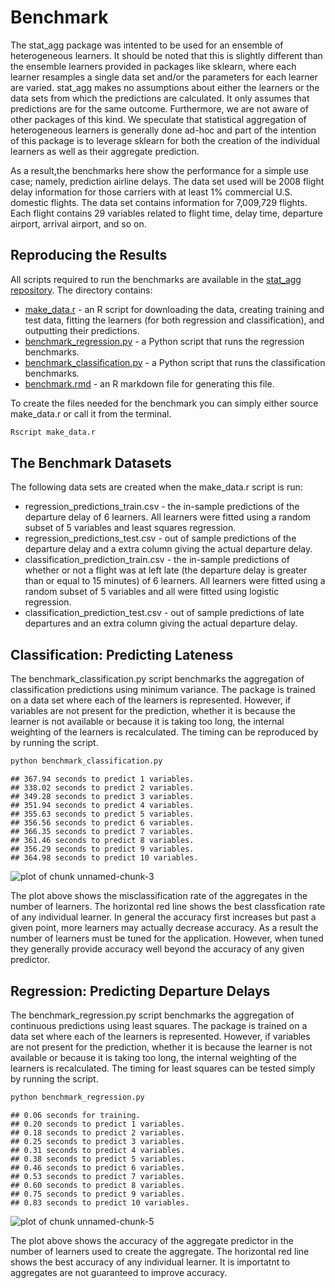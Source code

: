 
# Benchmark

The stat_agg package was intented to be used for an ensemble of 
heterogeneous learners. It should be noted that this is slightly different
than the ensemble learners provided in packages like sklearn, where each
learner resamples a single data set and/or the parameters for each learner are
varied. stat_agg makes no assumptions about either the learners or
the data sets from which the predictions are calculated. It only assumes
that predictions are for the same outcome. Furthermore, we are not aware
of other packages of this kind. We speculate that statistical 
aggregation of heterogeneous learners is generally done ad-hoc and part of the
intention of this package is to leverage sklearn for both the creation
of the individual learners as well as their aggregate prediction. 

As a result,the benchmarks here show the performance for a simple use case;
namely, prediction airline delays. The data set used will be 2008 flight delay 
information for those carriers with at least 1% commercial U.S. domestic flights.
The data set contains information for 7,009,729 flights. Each flight contains 
29 variables related to flight time, delay time, departure airport, arrival 
airport, and so on.

## Reproducing the Results

All scripts required to run the benchmarks are available in the [stat_agg
repository](https://github.com/kaneplusplus/stat_agg/tree/master/benchmarks). The directory contains:

- [make_data.r](https://github.com/kaneplusplus/stat_agg/blob/master/benchmarks/make_data.r) - an R script for downloading the data, creating training and
test data, fitting the learners (for both regression and classification),
and outputting their predictions.
- [benchmark_regression.py](https://github.com/kaneplusplus/stat_agg/blob/master/benchmarks/benchmark_regression.py) - a Python script that runs the regression 
benchmarks.
- [benchmark_classification.py](https://github.com/kaneplusplus/stat_agg/blob/master/benchmarks/benchmark_classification.py) - a Python script that runs the 
classification benchmarks.
- [benchmark.rmd](https://github.com/kaneplusplus/stat_agg/blob/master/benchmarks/benchmark.rmd) - an R markdown file for generating this file.

To create the files needed for the benchmark you can simply either source 
make_data.r or call it from the terminal.

```bash
Rscript make_data.r
```

## The Benchmark Datasets

The following data sets are created when the make\_data.r script is run:

- regression_predictions_train.csv - the in-sample predictions of
the departure delay of 6 learners. All learners were fitted using a 
random subset of 5 variables and least squares regression. 
- regression_predictions_test.csv - out of sample predictions of the departure
delay and a extra column giving the actual departure delay.
- classification_prediction_train.csv - the in-sample predictions of whether
or not a flight was at left late (the departure delay is greater than or
equal to 15 minutes) of 6 learners. All learners were fitted using a
random subset of 5 variables and all were fitted using logistic regression.
- classification_prediction_test.csv - out of sample predictions of late
departures and an extra column giving the actual departure delay.

## Classification: Predicting Lateness

The benchmark_classification.py script benchmarks the aggregation of classification
predictions using minimum variance. The package is trained on a data set where
each of the learners is represented. However, if variables are not present
for the prediction, whether it is because the learner is not available or
because it is taking too long, the internal weighting of the learners is
recalculated. The timing can be reproduced by by running the script.


```bash
python benchmark_classification.py
```

```
## 367.94 seconds to predict 1 variables.
## 338.02 seconds to predict 2 variables.
## 349.28 seconds to predict 3 variables.
## 351.94 seconds to predict 4 variables.
## 355.63 seconds to predict 5 variables.
## 356.56 seconds to predict 6 variables.
## 366.35 seconds to predict 7 variables.
## 361.46 seconds to predict 8 variables.
## 356.29 seconds to predict 9 variables.
## 364.98 seconds to predict 10 variables.
```

![plot of chunk unnamed-chunk-3](figure/unnamed-chunk-3-1.png) 

The plot above shows the misclassification rate of the aggregates
in the number of learners. The horizontal red line shows the
best classfication rate of any individual learner. In general 
the accuracy first increases but past a given point, more learners 
may actually decrease accuracy. As a result the number of learners must
be tuned for the application. However, when tuned they generally provide
accuracy well beyond the accuracy of any given predictor. 

## Regression: Predicting Departure Delays

The benchmark_regression.py script benchmarks the aggregation of continuous
predictions using least squares. The package is trained on a data set where
each of the learners is represented. However, if variables are not present
for the prediction, whether it is because the learner is not available or
because it is taking too long, the internal weighting of the learners is
recalculated. The timing for least squares can be tested simply by running 
the script.


```bash
python benchmark_regression.py
```

```
## 0.06 seconds for training.
## 0.20 seconds to predict 1 variables.
## 0.18 seconds to predict 2 variables.
## 0.25 seconds to predict 3 variables.
## 0.31 seconds to predict 4 variables.
## 0.38 seconds to predict 5 variables.
## 0.46 seconds to predict 6 variables.
## 0.53 seconds to predict 7 variables.
## 0.60 seconds to predict 8 variables.
## 0.75 seconds to predict 9 variables.
## 0.83 seconds to predict 10 variables.
```

![plot of chunk unnamed-chunk-5](figure/unnamed-chunk-5-1.png) 

The plot above shows the accuracy of the aggregate predictor in the number
of learners used to create the aggregate. The horizontal red line shows the
best accuracy of any individual learner. It is importatnt to aggregates are not guaranteed to improve accuracy. 

